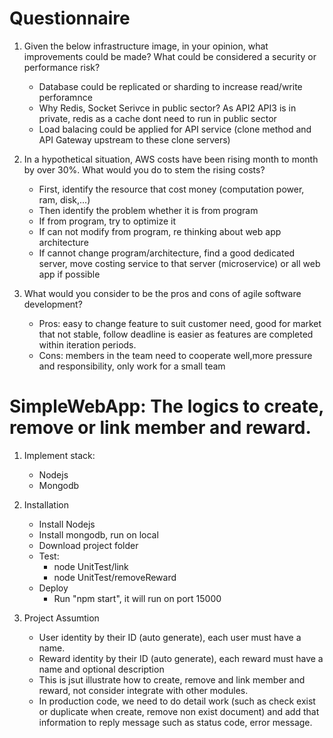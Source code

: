 # Questionnaire 
1. Given the below infrastructure image, in your opinion, what improvements could be made? What could be considered a security or performance risk?
	- Database could be replicated or sharding to increase read/write perforamnce
	- Why Redis, Socket Serivce in public sector? As API2 API3 is in private, redis as a cache dont need to run in public sector
	- Load balacing could be applied for API service (clone method and API Gateway upstream to these clone servers)

2.  In a hypothetical situation, AWS costs have been rising month to month by over 30%. What would you do to stem the rising costs?
	- First, identify the resource that cost money (computation power, ram, disk,...)
	- Then identify the problem whether it is from program
	- If from program, try to optimize it
	- If can not modify from program, re thinking about web app architecture
	- If cannot change program/architecture, find a good dedicated server, move costing service to that server (microservice) or all web app if possible

3. What would you consider to be the pros and cons of agile software development? 
	- Pros: easy to change feature to suit customer need, good for market that not stable, follow deadline is easier as features are completed within iteration periods. 
	- Cons: members in the team need to cooperate well,more pressure and responsibility, only work for a small team

# SimpleWebApp: The logics to create, remove or link member and reward.

1. Implement stack:
	- Nodejs
	- Mongodb

2. Installation 
	- Install Nodejs
	- Install mongodb, run on local
	- Download  project folder
	- Test: 
		- node UnitTest/link
		- node UnitTest/removeReward
	- Deploy
	 	- Run "npm start", it will run on port 15000

3. Project Assumtion
	- User identity by their ID (auto generate), each user must have a name.
	- Reward identity by their ID (auto generate), each reward must have a name and optional description 
	- This is jsut illustrate how to create, remove and link member and reward, not consider integrate with other modules.
	- In production code, we need to do detail work (such as check exist or duplicate when create, remove non exist document) and add that information to reply message such as status code, error message.





